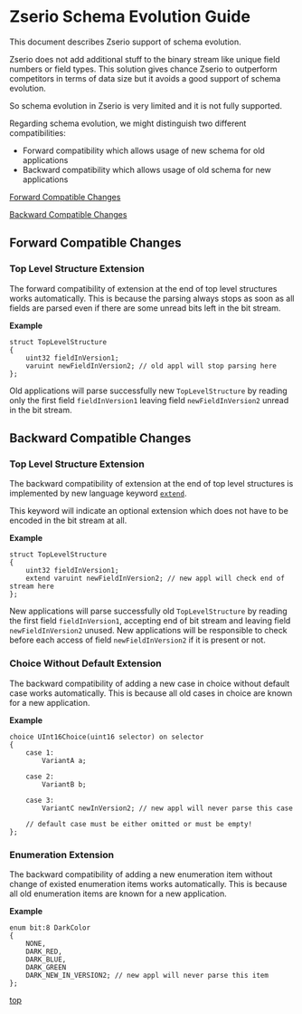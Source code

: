 # Zserio Schema Evolution Guide

This document describes Zserio support of schema evolution.

Zserio does not add additional stuff to the binary stream like unique field numbers or field types. This
solution gives chance Zserio to outperform competitors in terms of data size but it avoids a good support of
schema evolution.

So schema evolution in Zserio is very limited and it is not fully supported.

Regarding schema evolution, we might distinguish two different compatibilities:

- Forward compatibility which allows usage of new schema for old applications
- Backward compatibility which allows usage of old schema for new applications

[Forward Compatible Changes](#forward-compatible-changes)

[Backward Compatible Changes](#backward-compatible-changes)

## Forward Compatible Changes

### Top Level Structure Extension

The forward compatibility of extension at the end of top level structures works automatically.
This is because the parsing always stops as soon as all fields are parsed even if there are some unread bits
left in the bit stream.

**Example**

```
struct TopLevelStructure
{
    uint32 fieldInVersion1;
    varuint newFieldInVersion2; // old appl will stop parsing here
};
```

Old applications will parse successfully new `TopLevelStructure` by reading only the first field
`fieldInVersion1` leaving field `newFieldInVersion2` unread in the bit stream.

## Backward Compatible Changes

### Top Level Structure Extension

The backward compatibility of extension at the end of top level structures is implemented by new language
keyword [`extend`](ZserioLanguageOverview.md#extended-members).

This keyword will indicate an optional extension which does not have to be encoded in the bit stream at all.

**Example**

```
struct TopLevelStructure
{
    uint32 fieldInVersion1;
    extend varuint newFieldInVersion2; // new appl will check end of stream here
};
```

New applications will parse successfully old `TopLevelStructure` by reading the first field
`fieldInVersion1`, accepting end of bit stream and leaving field `newFieldInVersion2` unused.
New applications will be responsible to check before each access of field `newFieldInVersion2` if it is
present or not.

### Choice Without Default Extension

The backward compatibility of adding a new case in choice without default case works automatically. This is
because all old cases in choice are known for a new application.

**Example**

```
choice UInt16Choice(uint16 selector) on selector
{
    case 1:
        VariantA a;

    case 2:
        VariantB b;

    case 3:
        VariantC newInVersion2; // new appl will never parse this case

    // default case must be either omitted or must be empty!
};
```

### Enumeration Extension

The backward compatibility of adding a new enumeration item without change of existed enumeration items works
automatically. This is because all old enumeration items are known for a new application.

**Example**

```
enum bit:8 DarkColor
{
    NONE,
    DARK_RED,
    DARK_BLUE,
    DARK_GREEN
    DARK_NEW_IN_VERSION2; // new appl will never parse this item
};
```

[top](#zserio-schema-evolution-guide)
